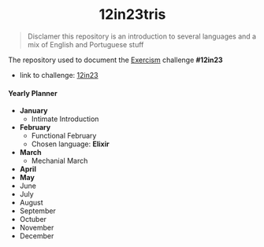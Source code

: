 <h1 align="center">
    12in23tris
</h1>

> Disclamer this repository is an introduction to several languages and a mix of English and Portuguese stuff

The repository used to document the [Exercism](https://exercism.org/) challenge <b>#12in23</b>

- link to challenge: [12in23](https://exercism.org/challenges/12in23)

#### Yearly Planner
- <b>January</b>
    - Intimate Introduction
- <b>February</b>
    - Functional February
    - Chosen language: <b>Elixir</b>
- <b>March</b>
    - Mechanial March
- <b>April</b>
- <b>May</b>
- June
- July
- August
- September
- Octuber
- November
- December